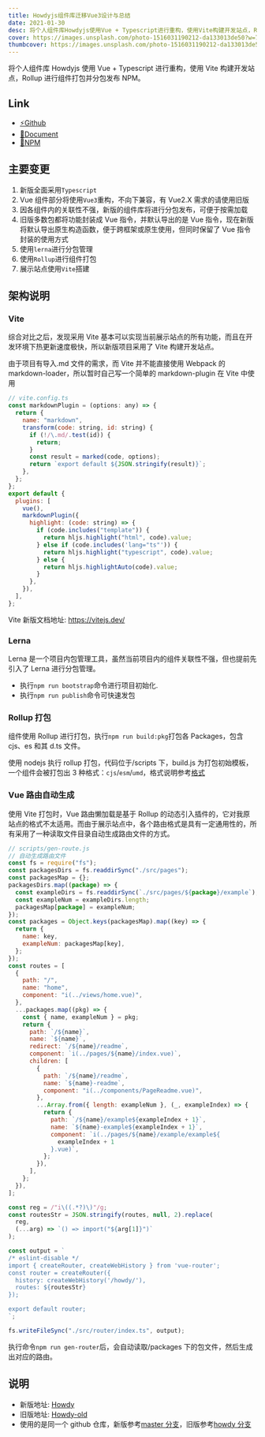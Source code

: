 ```yaml
---
title: Howdyjs组件库迁移Vue3设计与总结
date: 2021-01-30
desc: 将个人组件库Howdyjs使用Vue + Typescript进行重构，使用Vite构建开发站点，Rollup进行组件打包并分包发布NPM
cover: https://images.unsplash.com/photo-1516031190212-da133013de50?w=768
thumbcover: https://images.unsplash.com/photo-1516031190212-da133013de50?w=240
---
```


将个人组件库 Howdyjs 使用 Vue + Typescript 进行重构，使用 Vite 构建开发站点，Rollup 进行组件打包并分包发布 NPM。

## Link

- <a href="https://github.com/leon-kfd/howdyjs" target="_blank">⚡Github</a>
- <a href="https://kongfandong.cn/howdy" target="_blank">📖Document</a>
- <a href="https://www.npmjs.com/search?q=%40howdyjs" target="_blank">💾NPM</a>

## 主要变更

1. 新版全面采用`Typescript`
2. Vue 组件部分将使用`Vue3`重构，不向下兼容，有 Vue2.X 需求的请使用旧版
3. 因各组件内的关联性不强，新版的组件库将进行分包发布，可便于按需加载
4. 旧版多数包都将功能封装成 Vue 指令，并默认导出的是 Vue 指令，现在新版将默认导出原生构造函数，便于跨框架或原生使用，但同时保留了 Vue 指令封装的使用方式
5. 使用`lerna`进行分包管理
6. 使用`Rollup`进行组件打包
7. 展示站点使用`Vite`搭建

## 架构说明

### Vite

综合对比之后，发现采用 Vite 基本可以实现当前展示站点的所有功能，而且在开发环境下热更新速度极快，所以新版项目采用了 Vite 构建开发站点。

由于项目有导入.md 文件的需求，而 Vite 并不能直接使用 Webpack 的 markdown-loader，所以暂时自己写一个简单的 markdown-plugin 在 Vite 中使用

```js
// vite.config.ts
const markdownPlugin = (options: any) => {
  return {
    name: "markdown",
    transform(code: string, id: string) {
      if (!/\.md/.test(id)) {
        return;
      }
      const result = marked(code, options);
      return `export default ${JSON.stringify(result)}`;
    },
  };
};
export default {
  plugins: [
    vue(),
    markdownPlugin({
      highlight: (code: string) => {
        if (code.includes("template")) {
          return hljs.highlight("html", code).value;
        } else if (code.includes('lang="ts"')) {
          return hljs.highlight("typescript", code).value;
        } else {
          return hljs.highlightAuto(code).value;
        }
      },
    }),
  ],
};
```

Vite 新版文档地址: <a href="https://vitejs.dev/" target="_blank">https://vitejs.dev/</a>

### Lerna

Lerna 是一个项目内包管理工具，虽然当前项目内的组件关联性不强，但也提前先引入了 Lerna 进行分包管理。

- 执行`npm run bootstrap`命令进行项目初始化.
- 执行`npm run publish`命令可快速发包

### Rollup 打包

组件使用 Rollup 进行打包，执行`npm run build:pkg`打包各 Packages，包含 cjs、es 和其 d.ts 文件。

使用 nodejs 执行 rollup 打包，代码位于/scripts 下，build.js 为打包初始模板，一个组件会被打包出 3 种格式：`cjs`/`esm`/`umd`，格式说明参考[格式](https://www.rollupjs.com/guide/big-list-of-options#%E6%A0%BC%E5%BC%8Fformat--f--outputformat)

### Vue 路由自动生成

使用 Vite 打包时，Vue 路由懒加载是基于 Rollup 的动态引入插件的，它对我原站点的格式不太适用。而由于展示站点中，各个路由格式是具有一定通用性的，所有采用了一种读取文件目录自动生成路由文件的方式。

```js
// scripts/gen-route.js
// 自动生成路由文件
const fs = require("fs");
const packagesDirs = fs.readdirSync("./src/pages");
const packagesMap = {};
packagesDirs.map((package) => {
  const exampleDirs = fs.readdirSync(`./src/pages/${package}/example`);
  const exampleNum = exampleDirs.length;
  packagesMap[package] = exampleNum;
});
const packages = Object.keys(packagesMap).map((key) => {
  return {
    name: key,
    exampleNum: packagesMap[key],
  };
});
const routes = [
  {
    path: "/",
    name: "home",
    component: "i(../views/home.vue)",
  },
  ...packages.map((pkg) => {
    const { name, exampleNum } = pkg;
    return {
      path: `/${name}`,
      name: `${name}`,
      redirect: `/${name}/readme`,
      component: `i(../pages/${name}/index.vue)`,
      children: [
        {
          path: `/${name}/readme`,
          name: `${name}-readme`,
          component: "i(../components/PageReadme.vue)",
        },
        ...Array.from({ length: exampleNum }, (_, exampleIndex) => {
          return {
            path: `/${name}/example${exampleIndex + 1}`,
            name: `${name}-example${exampleIndex + 1}`,
            component: `i(../pages/${name}/example/example${
              exampleIndex + 1
            }.vue)`,
          };
        }),
      ],
    };
  }),
];

const reg = /"i\((.*?)\)"/g;
const routesStr = JSON.stringify(routes, null, 2).replace(
  reg,
  (...arg) => `() => import("${arg[1]}")`
);

const output = `
/* eslint-disable */
import { createRouter, createWebHistory } from 'vue-router';
const router = createRouter({
  history: createWebHistory('/howdy/'),
  routes: ${routesStr}
});

export default router;
`;

fs.writeFileSync("./src/router/index.ts", output);
```

执行命令`npm run gen-router`后，会自动读取/packages 下的包文件，然后生成出对应的路由。

## 说明

- 新版地址: [Howdy](https://kongfandong.cn/howdy)
- 旧版地址: [Howdy-old](https://kongfandong.cn/howdy-old)
- 使用的是同一个 github 仓库，新版参考[master 分支](https://github.com/leon-kfd/howdyjs)，旧版参考[howdy 分支](https://github.com/leon-kfd/howdyjs/tree/howdy)

